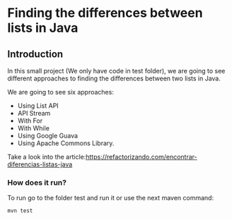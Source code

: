 # Finding the differences between lists in Java

## Introduction 

In this small project (We only have code in test folder), 
we are going to see different approaches to finding the differences between two lists in Java.

We are going to see six approaches:
* Using List API
* API Stream
* With For
* With While
* Using Google Guava
* Using Apache Commons Library.

Take a look into the article:https://refactorizando.com/encontrar-diferencias-listas-java
### How does it run?

To run go to the folder test and run it or use the next maven command:

    mvn test

